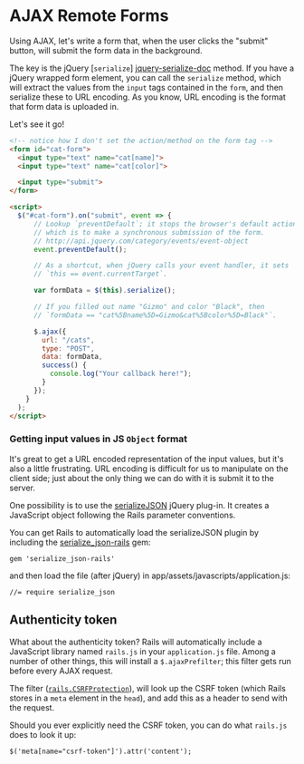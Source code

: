 # AJAX Remote Forms

Using AJAX, let's write a form that, when the user clicks the
"submit" button, will submit the form data in the background.

The key is the jQuery [`serialize`] [jquery-serialize-doc] method. If
you have a jQuery wrapped form element, you can call the `serialize`
method, which will extract the values from the `input` tags contained
in the `form`, and then serialize these to URL encoding. As you know,
URL encoding is the format that form data is uploaded in.

Let's see it go!

```html
<!-- notice how I don't set the action/method on the form tag -->
<form id="cat-form">
  <input type="text" name="cat[name]">
  <input type="text" name="cat[color]">

  <input type="submit">
</form>

<script>
  $("#cat-form").on("submit", event => {
      // Lookup `preventDefault`; it stops the browser's default action,
      // which is to make a synchronous submission of the form.
      // http://api.jquery.com/category/events/event-object
      event.preventDefault();

      // As a shortcut, when jQuery calls your event handler, it sets
      // `this == event.currentTarget`.

      var formData = $(this).serialize();

      // If you filled out name "Gizmo" and color "Black", then
      // `formData == "cat%5Bname%5D=Gizmo&cat%5Bcolor%5D=Black"`.

      $.ajax({
        url: "/cats",
        type: "POST",
        data: formData,
        success() {
          console.log("Your callback here!");
        }
      });
    }
  );
</script>
```

[jquery-serialize-doc]: http://api.jquery.com/serialize

### Getting input values in JS `Object` format

It's great to get a URL encoded representation of the input values,
but it's also a little frustrating. URL encoding is difficult for us
to manipulate on the client side; just about the only thing we can do
with it is submit it to the server.

One possibility is to use the
[serializeJSON][serializeJSON] jQuery plug-in. It creates a JavaScript
object following the Rails parameter conventions.

You can get Rails to automatically load the serializeJSON plugin by
including the [serialize_json-rails][serializeJSON-rails] gem:

`gem 'serialize_json-rails'`

and then load the file (after jQuery) in app/assets/javascripts/application.js:

`//= require serialize_json`

[serializeJSON]: https://github.com/marioizquierdo/jquery.serializeJSON
[serializeJSON-rails]: https://github.com/travisR004/serialize_json-rails

## Authenticity token

What about the authenticity token? Rails will automatically include a
JavaScript library named `rails.js` in your `application.js`
file. Among a number of other things, this will install a
`$.ajaxPrefilter`; this filter gets run before every AJAX request.

The filter ([`rails.CSRFProtection`][rails-csrf-protection]), will
look up the CSRF token (which Rails stores in a `meta` element in the
`head`), and add this as a header to send with the request.

Should you ever explicitly need the CSRF token, you can do what
`rails.js` does to look it up:

    $('meta[name="csrf-token"]').attr('content');

[rails-csrf-protection]: https://github.com/rails/jquery-ujs/blob/master/src/rails.js#L55
